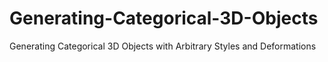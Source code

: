 # Generating-Categorical-3D-Objects
Generating Categorical 3D Objects with Arbitrary Styles and Deformations

